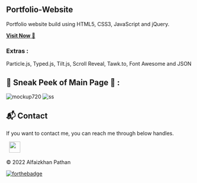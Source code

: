 ## Portfolio-Website
Portfolio website build using HTML5, CSS3, JavaScript and jQuery.

<a href="alfaizkhan.github.io" target="_blank">**Visit Now** 🚀</a>

### Extras : 
Particle.js, Typed.js, Tilt.js, Scroll Reveal, Tawk.to, Font Awesome and JSON

## 📌 Sneak Peek of Main Page 🙈 :
![mockup720](https://user-images.githubusercontent.com/64949957/124947013-1f682080-e02d-11eb-977e-df3bbd4fa838.png)
![ss](https://user-images.githubusercontent.com/64949957/159113640-d92665a8-f614-42b3-8456-66b97fc2e651.png)


<h2>📬 Contact</h2>


If you want to contact me, you can reach me through below handles.

&nbsp;&nbsp;<a href="https://www.linkedin.com/in/Alfaizkhan/"><img src="https://www.felberpr.com/wp-content/uploads/linkedin-logo.png" width="30"></img></a>

© 2022 Alfaizkhan Pathan


[![forthebadge](https://forthebadge.com/images/badges/built-with-love.svg)](https://forthebadge.com)
